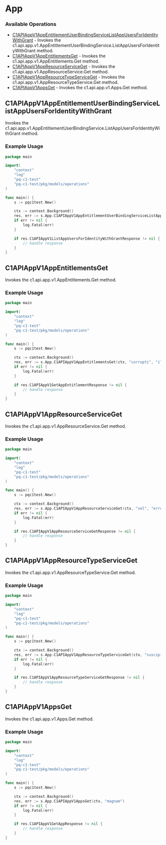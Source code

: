 # App

### Available Operations

* [C1APIAppV1AppEntitlementUserBindingServiceListAppUsersForIdentityWithGrant](#c1apiappv1appentitlementuserbindingservicelistappusersforidentitywithgrant) - Invokes the c1.api.app.v1.AppEntitlementUserBindingService.ListAppUsersForIdentityWithGrant method.
* [C1APIAppV1AppEntitlementsGet](#c1apiappv1appentitlementsget) - Invokes the c1.api.app.v1.AppEntitlements.Get method.
* [C1APIAppV1AppResourceServiceGet](#c1apiappv1appresourceserviceget) - Invokes the c1.api.app.v1.AppResourceService.Get method.
* [C1APIAppV1AppResourceTypeServiceGet](#c1apiappv1appresourcetypeserviceget) - Invokes the c1.api.app.v1.AppResourceTypeService.Get method.
* [C1APIAppV1AppsGet](#c1apiappv1appsget) - Invokes the c1.api.app.v1.Apps.Get method.

## C1APIAppV1AppEntitlementUserBindingServiceListAppUsersForIdentityWithGrant

Invokes the c1.api.app.v1.AppEntitlementUserBindingService.ListAppUsersForIdentityWithGrant method.

### Example Usage

```go
package main

import(
	"context"
	"log"
	"pq-c1-test"
	"pq-c1-test/pkg/models/operations"
)

func main() {
    s := pqc1test.New()

    ctx := context.Background()
    res, err := s.App.C1APIAppV1AppEntitlementUserBindingServiceListAppUsersForIdentityWithGrant(ctx, "quibusdam", "unde", "nulla")
    if err != nil {
        log.Fatal(err)
    }

    if res.C1APIAppV1ListAppUsersForIdentityWithGrantResponse != nil {
        // handle response
    }
}
```

## C1APIAppV1AppEntitlementsGet

Invokes the c1.api.app.v1.AppEntitlements.Get method.

### Example Usage

```go
package main

import(
	"context"
	"log"
	"pq-c1-test"
	"pq-c1-test/pkg/models/operations"
)

func main() {
    s := pqc1test.New()

    ctx := context.Background()
    res, err := s.App.C1APIAppV1AppEntitlementsGet(ctx, "corrupti", "illum")
    if err != nil {
        log.Fatal(err)
    }

    if res.C1APIAppV1GetAppEntitlementResponse != nil {
        // handle response
    }
}
```

## C1APIAppV1AppResourceServiceGet

Invokes the c1.api.app.v1.AppResourceService.Get method.

### Example Usage

```go
package main

import(
	"context"
	"log"
	"pq-c1-test"
	"pq-c1-test/pkg/models/operations"
)

func main() {
    s := pqc1test.New()

    ctx := context.Background()
    res, err := s.App.C1APIAppV1AppResourceServiceGet(ctx, "vel", "error", "deserunt")
    if err != nil {
        log.Fatal(err)
    }

    if res.C1APIAppV1AppResourceServiceGetResponse != nil {
        // handle response
    }
}
```

## C1APIAppV1AppResourceTypeServiceGet

Invokes the c1.api.app.v1.AppResourceTypeService.Get method.

### Example Usage

```go
package main

import(
	"context"
	"log"
	"pq-c1-test"
	"pq-c1-test/pkg/models/operations"
)

func main() {
    s := pqc1test.New()

    ctx := context.Background()
    res, err := s.App.C1APIAppV1AppResourceTypeServiceGet(ctx, "suscipit", "iure")
    if err != nil {
        log.Fatal(err)
    }

    if res.C1APIAppV1AppResourceTypeServiceGetResponse != nil {
        // handle response
    }
}
```

## C1APIAppV1AppsGet

Invokes the c1.api.app.v1.Apps.Get method.

### Example Usage

```go
package main

import(
	"context"
	"log"
	"pq-c1-test"
	"pq-c1-test/pkg/models/operations"
)

func main() {
    s := pqc1test.New()

    ctx := context.Background()
    res, err := s.App.C1APIAppV1AppsGet(ctx, "magnam")
    if err != nil {
        log.Fatal(err)
    }

    if res.C1APIAppV1GetAppResponse != nil {
        // handle response
    }
}
```
